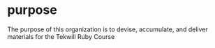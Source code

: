 # purpose
The purpose of this organization is to devise, accumulate, and deliver materials for the Tekwill Ruby Course
